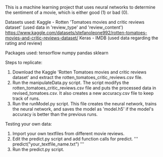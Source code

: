 This is a machine learning project that uses neural networks to determine the sentiment of a movie, which is either good (1) or bad (0).

Datasets used: 
Kaggle - Rotten 'Tomatoes movies and critic reviews dataset' (used data in 'review_type' and 'review_content')
https://www.kaggle.com/datasets/stefanoleone992/rotten-tomatoes-movies-and-critic-reviews-dataset/
Keras - IMDB (used data regarding the rating and review)

Packages used:
tensorflow
numpy
pandas
sklearn

Steps to replicate: 
1. Download the Kaggle 'Rotten Tomatoes movies and critic reviews dataset' and extract the rotten_tomatoes_critic_reviews.csv file.
2. Run the manipulateData.py script. The script modifys the rotten_tomatoes_critic_reviews.csv file and puts the processed data in revised_tomatoes.csv. It also creates a new accuracy.csv file to keep track of runs. 
3. Run the runModel.py script. This file creates the neural network, trains the neural network, and saves the model as 'model.h5' if the model's accuracy is better than the previous runs.

Testing your own data:
1. Import your own textfiles from different movie reviews.
2. Edit the predict.py script and add function calls for predict.
'''
predict("your_textfile_name.txt")
'''
3. Run the predict.py script.